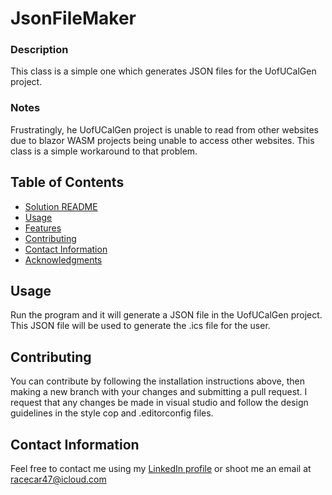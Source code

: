 # JsonFileMaker


### Description

This class is a simple one which generates JSON files
for the UofUCalGen project.

### Notes 

Frustratingly, he UofUCalGen project is unable to read
from other websites due to blazor WASM projects being
unable to access other websites. This class is a simple
workaround to that problem.

## Table of Contents
- [Solution README](../README.md)
- [Usage](#usage)
- [Features](#features)
- [Contributing](#contributing)
- [Contact Information](#contact-information)
- [Acknowledgments](#acknowledgments)

## Usage

Run the program and it will generate a JSON file in the
UofUCalGen project. This JSON file will be used to generate
the .ics file for the user.

## Contributing

You can contribute by following the installation instructions above, then making a new branch
with your changes and submitting a pull request. I request that any changes be made in visual studio and follow
the design guidelines in the style cop and .editorconfig files.

## Contact Information

Feel free to contact me using my [LinkedIn profile](https://www.linkedin.com/in/eli-parker-a96338302/)
or shoot me an email at <racecar47@icloud.com>